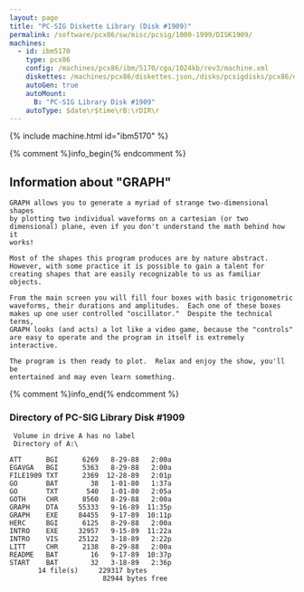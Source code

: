 ```yaml
---
layout: page
title: "PC-SIG Diskette Library (Disk #1909)"
permalink: /software/pcx86/sw/misc/pcsig/1000-1999/DISK1909/
machines:
  - id: ibm5170
    type: pcx86
    config: /machines/pcx86/ibm/5170/cga/1024kb/rev3/machine.xml
    diskettes: /machines/pcx86/diskettes.json,/disks/pcsigdisks/pcx86/diskettes.json
    autoGen: true
    autoMount:
      B: "PC-SIG Library Disk #1909"
    autoType: $date\r$time\rB:\rDIR\r
---
```


{% include machine.html id="ibm5170" %}

{% comment %}info_begin{% endcomment %}

## Information about "GRAPH"

    GRAPH allows you to generate a myriad of strange two-dimensional shapes
    by plotting two individual waveforms on a cartesian (or two
    dimensional) plane, even if you don't understand the math behind how it
    works!
    
    Most of the shapes this program produces are by nature abstract.
    However, with some practice it is possible to gain a talent for
    creating shapes that are easily recognizable to us as familiar objects.
    
    From the main screen you will fill four boxes with basic trigonometric
    waveforms, their durations and amplitudes.  Each one of these boxes
    makes up one user controlled "oscillator."  Despite the technical
    terms,
    GRAPH looks (and acts) a lot like a video game, because the "controls"
    are easy to operate and the program in itself is extremely interactive.
    
    The program is then ready to plot.  Relax and enjoy the show, you'll be
    entertained and may even learn something.
{% comment %}info_end{% endcomment %}


### Directory of PC-SIG Library Disk #1909

     Volume in drive A has no label
     Directory of A:\

    ATT      BGI      6269   8-29-88   2:00a
    EGAVGA   BGI      5363   8-29-88   2:00a
    FILE1909 TXT      2369  12-28-89   2:01p
    GO       BAT        38   1-01-80   1:37a
    GO       TXT       540   1-01-80   2:05a
    GOTH     CHR      8560   8-29-88   2:00a
    GRAPH    DTA     55333   9-16-89  11:35p
    GRAPH    EXE     84455   9-17-89  10:11p
    HERC     BGI      6125   8-29-88   2:00a
    INTRO    EXE     32957   9-15-89  11:22a
    INTRO    VIS     25122   3-18-89   2:22p
    LITT     CHR      2138   8-29-88   2:00a
    README   BAT        16   9-17-89  10:37p
    START    BAT        32   3-18-89   2:36p
           14 file(s)     229317 bytes
                           82944 bytes free
